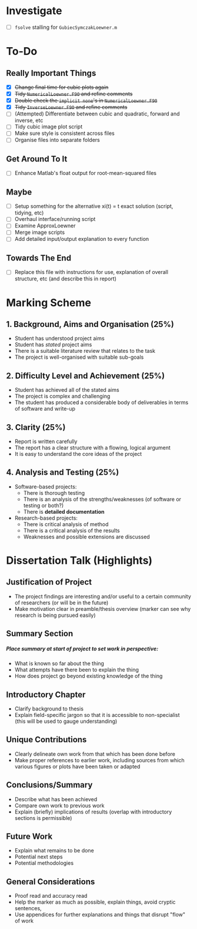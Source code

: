 # Investigate 
- [ ] `fsolve` stalling for `GubiecSymczakLoewner.m`
# To-Do
## Really Important Things
- [x] ~~Change final time for cubic plots again~~  
- [x] ~~Tidy `NumericalLoewner.F90` and refine comments~~
- [x] ~~Double check the `implicit none`'s in `NumericalLoewner.F90`~~ 
- [x] ~~Tidy `InverseLoewner.F90` and refine comments~~
- [ ] (Attempted) Differentiate between cubic and quadratic, forward and inverse, etc 
- [ ] Tidy cubic image plot script 
- [ ] Make sure style is consistent across files 
- [ ] Organise files into separate folders 
## Get Around To It
- [ ] Enhance Matlab's float output for root-mean-squared files 
## Maybe 
- [ ] Setup something for the alternative xi(t) = t exact solution (script, tidying, etc) 
- [ ] Overhaul interface/running script 
- [ ] Examine ApproxLoewner 
- [ ] Merge image scripts 
- [ ] Add detailed input/output explanation to every function 
## Towards The End
- [ ] Replace this file with instructions for use, explanation of overall structure, etc (and describe this in report) 
# Marking Scheme
## 1. Background, Aims and Organisation (25%)
* Student has understood project aims
* Student has _stated_ project aims
* There is a suitable literature review that relates to the task
* The project is well-organised with suitable sub-goals
## 2. Difficulty Level and Achievement (25%)
* Student has achieved all of the stated aims
* The project is complex and challenging
* The student has produced a considerable body of deliverables in terms of software and write-up
## 3. Clarity (25%)
* Report is written carefully
* The report has a clear structure with a flowing, logical argument
* It is easy to understand the core ideas of the project
## 4. Analysis and Testing (25%)
* Software-based projects:
    * There is thorough testing
    * There is an analysis of the strengths/weaknesses (of software or testing or both?)
    * There is **detailed documentation**
* Research-based projects:
    * There is critical analysis of method
    * There is a critical analysis of the results
    * Weaknesses and possible extensions are discussed
# Dissertation Talk (Highlights)
## Justification of Project
* The project findings are interesting and/or useful to a certain community of researchers (or will be in the future)
* Make motivation clear in preamble/thesis overview (marker can see why research is being pursued easily)
## Summary Section
##### Place summary at start of project to set work in perspective:
* What is known so far about the thing
* What attempts have there been to explain the thing
* How does project go beyond existing knowledge of the thing
## Introductory Chapter
* Clarify background to thesis
* Explain field-specific jargon so that it is accessible to non-specialist (this will be used to gauge understanding)
## Unique Contributions
* Clearly delineate own work from that which has been done before
* Make proper references to earlier work, including sources from which various figures or plots have been taken or adapted
## Conclusions/Summary
* Describe what has been achieved
* Compare own work to previous work
* Explain (briefly) implications of results (overlap with introductory sections is permissible)
## Future Work
* Explain what remains to be done
* Potential next steps
* Potential methodologies
## General Considerations
* Proof read and accuracy read
* Help the marker as much as possible, explain things, avoid cryptic sentences,
* Use appendices for further explanations and things that disrupt "flow" of work

